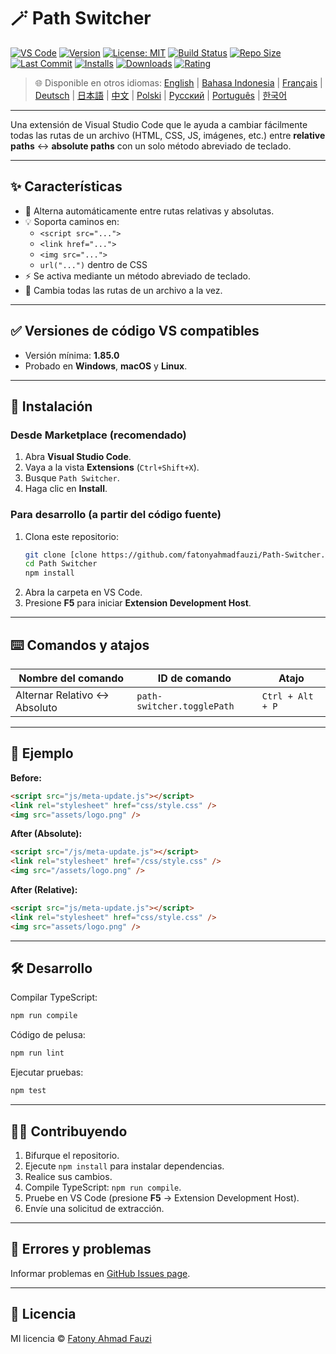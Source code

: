 # 🪄 Path Switcher

[![VS Code](https://img.shields.io/badge/VS%20Code-1.85.0+-blue.svg)](https://code.visualstudio.com/)
[![Version](https://img.shields.io/github/v/release/fatonyahmadfauzi/Path-Switcher?color=blue.svg)](https://github.com/fatonyahmadfauzi/Path-Switcher/releases)
[![License: MIT](https://img.shields.io/github/license/fatonyahmadfauzi/Path-Switcher?color=green.svg)](../../LICENSE)
[![Build Status](https://github.com/fatonyahmadfauzi/Path-Switcher/actions/workflows/main.yml/badge.svg)](https://github.com/fatonyahmadfauzi/Path-Switcher/actions)
[![Repo Size](https://img.shields.io/github/repo-size/fatonyahmadfauzi/Path-Switcher?color=yellow.svg)](https://github.com/fatonyahmadfauzi/Path-Switcher)
[![Last Commit](https://img.shields.io/github/last-commit/fatonyahmadfauzi/Path-Switcher?color=brightgreen.svg)](https://github.com/fatonyahmadfauzi/Path-Switcher/commits/main)
[![Installs](https://vsmarketplacebadges.dev/installs-short/fatonyahmadfauzi.path-switcher.svg)](https://marketplace.visualstudio.com/items?itemName=fatonyahmadfauzi.path-switcher)
[![Downloads](https://vsmarketplacebadges.dev/downloads-short/fatonyahmadfauzi.path-switcher.svg)](https://marketplace.visualstudio.com/items?itemName=fatonyahmadfauzi.path-switcher)
[![Rating](https://vsmarketplacebadges.dev/rating-short/fatonyahmadfauzi.path-switcher.svg)](https://marketplace.visualstudio.com/items?itemName=fatonyahmadfauzi.path-switcher)

> 🌐 Disponible en otros idiomas: [English](../../README.md) | [Bahasa Indonesia](README-ID.md) | [Français](README-FR.md) | [Deutsch](README-DE.md) | [日本語](README-JP.md) | [中文](README-ZH.md) | [Polski](README-PL.md) | [Русский](README-RU.md) | [Português](README-PT.md) | [한국어](README-KO.md)

---

Una extensión de Visual Studio Code que le ayuda a cambiar fácilmente todas las rutas de un archivo (HTML, CSS, JS, imágenes, etc.) entre **relative paths** ↔️ **absolute paths** con un solo método abreviado de teclado.

---

## ✨ Características

- 🔁 Alterna automáticamente entre rutas relativas y absolutas.
- 💡 Soporta caminos en:
  - `<script src="...">`
  - `<link href="...">`
  - `<img src="...">`
  - `url("...")` dentro de CSS
- ⚡ Se activa mediante un método abreviado de teclado.
- 🧭 Cambia todas las rutas de un archivo a la vez.

---

## ✅ Versiones de código VS compatibles

- Versión mínima: **1.85.0**
- Probado en **Windows**, **macOS** y **Linux**.

---

## 🧩 Instalación

### Desde Marketplace (recomendado)

1. Abra **Visual Studio Code**.
2. Vaya a la vista **Extensions** (`Ctrl+Shift+X`).
3. Busque `Path Switcher`.
4. Haga clic en **Install**.

### Para desarrollo (a partir del código fuente)

1. Clona este repositorio:
    ```bash
    git clone [clone https://github.com/fatonyahmadfauzi/Path-Switcher.git](https://github.com/fatonyahmadfauzi/Path-Switcher.git)
    cd Path Switcher
    npm install
    ```
2. Abra la carpeta en VS Code.
3. Presione **F5** para iniciar **Extension Development Host**.

---

## ⌨️ Comandos y atajos

| Nombre del comando | ID de comando | Atajo |
| --------------------------- | -------------------------- | ---------------- |
| Alternar Relativo ↔️ Absoluto | `path-switcher.togglePath` | `Ctrl + Alt + P` |

---

## 🧠 Ejemplo

**Before:**

```html
<script src="js/meta-update.js"></script>
<link rel="stylesheet" href="css/style.css" />
<img src="assets/logo.png" />
```

**After (Absolute):**

```html
<script src="/js/meta-update.js"></script>
<link rel="stylesheet" href="/css/style.css" />
<img src="/assets/logo.png" />
```

**After (Relative):**

```html
<script src="js/meta-update.js"></script>
<link rel="stylesheet" href="css/style.css" />
<img src="assets/logo.png" />
```

---

## 🛠️ Desarrollo

Compilar TypeScript:

```bash
npm run compile
```

Código de pelusa:

```bash
npm run lint
```

Ejecutar pruebas:

```bash
npm test
```

---

## 🧑‍💻 Contribuyendo

1. Bifurque el repositorio.
2. Ejecute `npm install` para instalar dependencias.
3. Realice sus cambios.
4. Compile TypeScript: `npm run compile`.
5. Pruebe en VS Code (presione **F5** → Extension Development Host).
6. Envíe una solicitud de extracción.

---

## 🐞 Errores y problemas

Informar problemas en [GitHub Issues page](https://github.com/fatonyahmadfauzi/Path-Switcher/issues).

---

## 🧾 Licencia

MI licencia © [Fatony Ahmad Fauzi](../../LICENSE)
